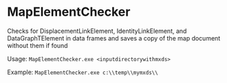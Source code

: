 # MapElementChecker
 Checks for DisplacementLinkElement, IdentityLinkElement, and DataGraphTElement in data frames and saves a copy of the map document without them if found
 
 Usage: `MapElementChecker.exe <inputdirectorywithmxds>`
 
 Example: `MapElementChecker.exe c:\\temp\\mymxds\\`
